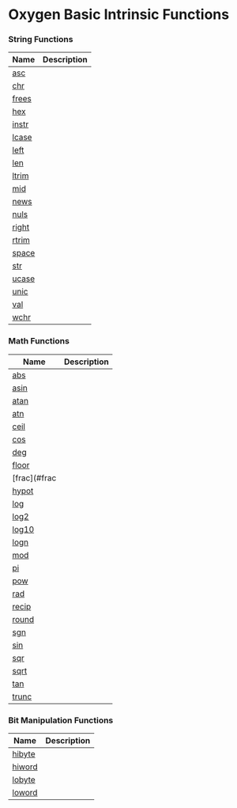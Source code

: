 # Oxygen Basic Intrinsic Functions

### String Functions

| Name       | Description |
| ---------- | ----------- |
| [asc](#asc) |  |
| [chr](#chr) |  |
| [frees](#frees) |  |
| [hex](#hex) |  |
| [instr](#instr) |  |
| [lcase](#lcase) |  |
| [left](#left) |  |
| [len](#len) |  |
| [ltrim](#ltrim) |  |
| [mid](#mid) |  |
| [news](#nws) |  |
| [nuls](#nuls) |  |
| [right](#right) |  |
| [rtrim](#rtrim) |  |
| [space](#space) |  |
| [str](#str) |  |
| [ucase](#ucase) |  |
| [unic](#unic) |  |
| [val](#val) |  |
| [wchr](#wchr) |  |

### Math Functions

| Name       | Description |
| ---------- | ----------- |
| [abs](#abs) |  |
| [asin](#asin) |  |
| [atan](#atan) |  |
| [atn](#atn) |  |
| [ceil](#ceil) |  |
| [cos](#cos) |  |
| [deg](#deg) |  |
| [floor](#floor) |  |
| [frac](#frac |  |
| [hypot](#hypot) |  |
| [log](#log) |  |
| [log2](#log2) |  |
| [log10](#log10) |  |
| [logn](#logn) |  |
| [mod](#mod) |  |
| [pi](#pi) |  |
| [pow](#pow) |  |
| [rad](#rad) |  |
| [recip](#recip) |  |
| [round](#round) |  |
| [sgn](#sgn) |  |
| [sin](#sin) |  |
| [sqr](#sqr) |  |
| [sqrt](#sqrt) |  |
| [tan](#tan) |  |
| [trunc](#trunc) |  |

### Bit Manipulation Functions

| Name       | Description |
| ---------- | ----------- |
| [hibyte](#hibyte) |  |
| [hiword](#hiword) |  |
| [lobyte](#lobyte) |  |
| [loword](#loword) |  |
